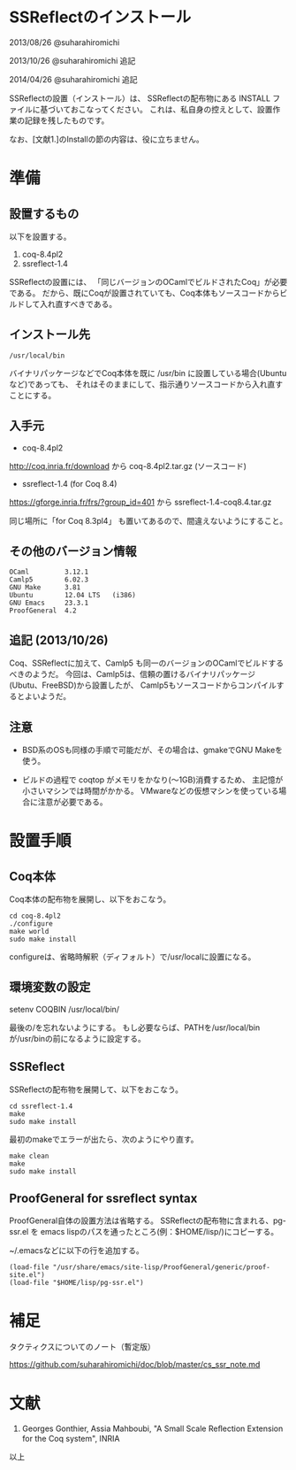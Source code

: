 SSReflectのインストール
========
2013/08/26 @suharahiromichi

2013/10/26 @suharahiromichi 追記

2014/04/26 @suharahiromichi 追記

SSReflectの設置（インストール）は、
SSReflectの配布物にある INSTALL ファイルに基づいておこなってください。
これは、私自身の控えとして、設置作業の記録を残したものです。

なお、[文献1.]のInstallの節の内容は、役に立ちません。


# 準備

## 設置するもの
以下を設置する。

1. coq-8.4pl2
2. ssreflect-1.4

SSReflectの設置には、
「同じバージョンのOCamlでビルドされたCoq」が必要である。
だから、既にCoqが設置されていても、Coq本体もソースコードからビルドして入れ直すべきである。

## インストール先

    /usr/local/bin

バイナリパッケージなどでCoq本体を既に /usr/bin に設置している場合(Ubuntuなど)であっても、
それはそのままにして、指示通りソースコードから入れ直すことにする。


## 入手元

 + coq-8.4pl2

http://coq.inria.fr/download から coq-8.4pl2.tar.gz (ソースコード)

 + ssreflect-1.4 (for Coq 8.4)

https://gforge.inria.fr/frs/?group_id=401 から ssreflect-1.4-coq8.4.tar.gz

同じ場所に「for Coq 8.3pl4」 も置いてあるので、間違えないようにすること。


## その他のバージョン情報

    OCaml         3.12.1
    Camlp5        6.02.3
    GNU Make      3.81  
    Ubuntu        12.04 LTS   (i386)
    GNU Emacs     23.3.1
    ProofGeneral  4.2 

## 追記 (2013/10/26)

Coq、SSReflectに加えて、Camlp5 も同一のバージョンのOCamlでビルドするべきのようだ。
今回は、Camlp5は、信頼の置けるバイナリパッケージ(Ubutu、FreeBSD)から設置したが、
Camlp5もソースコードからコンパイルするとよいようだ。

## 注意

 + BSD系のOSも同様の手順で可能だが、その場合は、gmakeでGNU Makeを使う。

 + ビルドの過程で coqtop がメモリをかなり(〜1GB)消費するため、
主記憶が小さいマシンでは時間がかかる。
VMwareなどの仮想マシンを使っている場合に注意が必要である。


# 設置手順

## Coq本体
Coq本体の配布物を展開し、以下をおこなう。

    cd coq-8.4pl2
    ./configure
    make world
    sudo make install

configureは、省略時解釈（ディフォルト）で/usr/localに設置になる。

## 環境変数の設定

  setenv COQBIN /usr/local/bin/

最後の/を忘れないようにする。
もし必要ならば、PATHを/usr/local/binが/usr/binの前になるように設定する。


## SSReflect
SSReflectの配布物を展開して、以下をおこなう。

    cd ssreflect-1.4
    make
    sudo make install
  
最初のmakeでエラーが出たら、次のようにやり直す。

    make clean
    make
    sudo make install


## ProofGeneral for ssreflect syntax

ProofGeneral自体の設置方法は省略する。
SSReflectの配布物に含まれる、pg-ssr.el を
emacs lispのパスを通ったところ(例：$HOME/lisp/)にコピーする。

~/.emacsなどに以下の行を追加する。

    (load-file "/usr/share/emacs/site-lisp/ProofGeneral/generic/proof-site.el")
    (load-file "$HOME/lisp/pg-ssr.el")


# 補足

タクティクスについてのノート（暫定版）

https://github.com/suharahiromichi/doc/blob/master/cs_ssr_note.md


# 文献

1. Georges Gonthier, Assia Mahboubi,
"A Small Scale Reﬂection Extension for the Coq system", INRIA

以上
